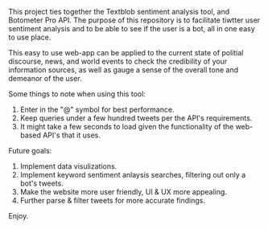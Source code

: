 This project ties together the Textblob sentiment analysis tool, and Botometer Pro API. The purpose of this repository is to
facilitate tiwtter user sentiment analysis and to be able to see if the user is a bot, all in one easy to use place. 

This easy to use web-app can be applied to the current state of politial discourse, news, and world events to check the credibility of your 
information sources, as well as gauge a sense of the overall tone and demeanor of the user. 

Some things to note when using this tool:

1. Enter in the "@" symbol for best performance.
2. Keep queries under a few hundred tweets per the API's requirements. 
3. It might take a few seconds to load given the functionality of the web-based API's that it uses. 

Future goals:

1. Implement data visulizations. 
2. Implement keyword sentiment anlaysis searches, filtering out only a bot's tweets. 
3. Make the website more user friendly, UI & UX more appealing. 
4. Further parse & filter tweets for more accurate findings. 

Enjoy. 
